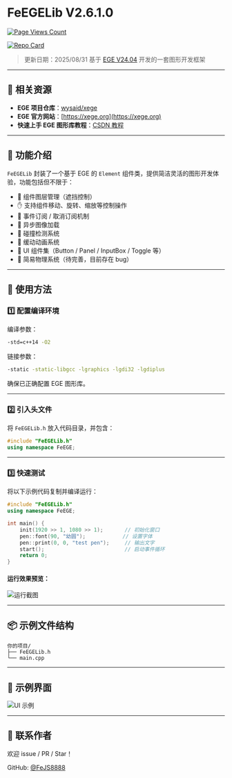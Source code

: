 # FeEGELib V2.6.1.0

[![Page Views Count](https://badges.toozhao.com/badges/01JH01V78N1S0P0A9RVFJ5SWXZ/blue.svg)](https://badges.toozhao.com/stats/01JH01V78N1S0P0A9RVFJ5SWXZ "Get your own page views count badge on badges.toozhao.com")

[![Repo Card](https://github-readme-stats.vercel.app/api/pin/?username=FeJS8888\&repo=FeEGELib\&show_owner=true\&theme=catppuccin_latte)](https://github.com/FeJS8888/FeEGELib)

> 更新日期：2025/08/31
> 基于 [EGE V24.04](https://xege.org/) 开发的一套图形开发框架

---

## 🔗 相关资源

* **EGE 项目仓库**：[wysaid/xege](https://github.com/wysaid/xege)
* **EGE 官方网站**：[https://xege.org](https://xege.org)
* **快速上手 EGE 图形库教程**：[CSDN 教程](https://blog.csdn.net/qq_39151563/article/details/100161986)

---

## 🔧 功能介绍

`FeEGELib` 封装了一个基于 EGE 的 `Element` 组件类，提供简洁灵活的图形开发体验，功能包括但不限于：

* 🎯 组件图层管理（遮挡控制）
* ✋ 支持组件移动、旋转、缩放等控制操作
* 🔧 事件订阅 / 取消订阅机制
* 🔧 异步图像加载
* 🔧 碰撞检测系统
* 🌈 缓动动画系统
* 🔧 UI 组件集（Button / Panel / InputBox / Toggle 等）
* 🔧 简易物理系统（待完善，目前存在 bug）

---

## 🚀 使用方法

### 1️⃣ 配置编译环境

编译参数：

```bash
-std=c++14 -O2
```

链接参数：

```bash
-static -static-libgcc -lgraphics -lgdi32 -lgdiplus
```

确保已正确配置 EGE 图形库。

---

### 2️⃣ 引入头文件

将 `FeEGELib.h` 放入代码目录，并包含：

```cpp
#include "FeEGELib.h"
using namespace FeEGE;
```

---

### 3️⃣ 快速测试

将以下示例代码复制并编译运行：

```cpp
#include "FeEGELib.h"
using namespace FeEGE;

int main() {
    init(1920 >> 1, 1080 >> 1);       // 初始化窗口
    pen::font(90, "幼圆");            // 设置字体
    pen::print(0, 0, "test pen");     // 输出文字
    start();                          // 启动事件循环
    return 0;
}
```

#### 运行效果预览：

![运行截图](https://s11.ax1x.com/2024/02/15/pFG1vbq.png)

---

## 📦 示例文件结构

```
你的项目/
├── FeEGELib.h
└── main.cpp
```

---

## 📮 示例界面

![UI 示例](https://s11.ax1x.com/2024/02/15/pFG1jrn.png)

---

## 📮 联系作者

欢迎 issue / PR / Star！

GitHub: [@FeJS8888](https://github.com/FeJS8888)
